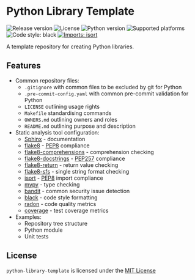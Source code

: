 # Python Library Template

![Release version](https://img.shields.io/badge/version-0.0.0-green)
![License](https://img.shields.io/badge/license-MIT-blue)
![Python version](https://img.shields.io/badge/python-3.10-blue)
![Supported platforms](https://img.shields.io/badge/platforms-macOS%20%7C%20Windows%20%7C%20Linux-green)
![Code style: black](https://img.shields.io/badge/code%20style-black-000000.svg)
[![Imports: isort](https://img.shields.io/badge/%20imports-isort-%231674b1?style=flat&labelColor=ef8336)](https://pycqa.github.io/isort/)

A template repository for creating Python libraries.

## Features

- Common repository files:
  - `.gitignore` with common files to be excluded by git for Python
  - `.pre-commit-config.yaml` with common pre-commit validation for Python
  - `LICENSE` outlining usage rights
  - `Makefile` standardising commands
  - `OWNERS.md` outlining owners and roles
  - `README.md` outlining purpose and description
- Static analysis tool configuration:
  - [Sphinx](https://www.sphinx-doc.org/en/master/) - documentation
  - [flake8](https://flake8.pycqa.org/en/latest/) - [PEP8](https://www.python.org/dev/peps/pep-0008/) compliance
  - [flake8-comprehensions](https://pypi.org/project/flake8-comprehensions/) - comprehension checking
  - [flake8-docstrings](https://github.com/PyCQA/flake8-docstrings) - [PEP257](https://www.python.org/dev/peps/pep-0257/) compliance
  - [flake8-return](https://pypi.org/project/flake8-return/) - return value checking
  - [flake8-sfs](https://pypi.org/project/flake8-sfs/) - single string format checking
  - [isort](https://pycqa.github.io/isort/) - [PEP8](https://www.python.org/dev/peps/pep-0008/) import compliance
  - [mypy](https://mypy.readthedocs.io) - type checking
  - [bandit](https://bandit.readthedocs.io/en/latest/) - common security issue detection
  - [black](https://black.readthedocs.io/en/stable/) - code style formatting
  - [radon](https://pypi.org/project/radon/) - code quality metrics
  - [coverage](https://coverage.readthedocs.io/en/6.2/) - test coverage metrics
- Examples:
  - Repository tree structure
  - Python module
  - Unit tests

## License

`python-library-template` is licensed under the [MIT License](https://opensource.org/licenses/MIT)
